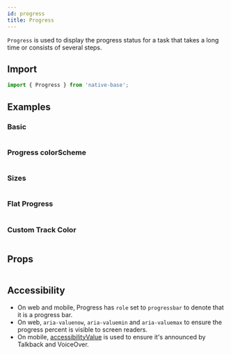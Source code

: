 ```yaml
---
id: progress
title: Progress
---
```


`Progress` is used to display the progress status for a task that takes a long time or consists of several steps.

## Import

```jsx
import { Progress } from 'native-base';
```

## Examples

### Basic

```ComponentSnackPlayer path=composites,progress,Basic.tsx

```

### Progress colorScheme

```ComponentSnackPlayer path=composites,progress,ColorScheme.tsx

```

### Sizes

```ComponentSnackPlayer path=composites,progress,Sizes.tsx

```

### Flat Progress

```ComponentSnackPlayer path=composites,progress,Flat.tsx

```

### Custom Track Color

```ComponentSnackPlayer path=composites,progress,CustomBgColor.tsx

```

## Props

```ComponentPropTable path=composites,Progress,index.tsx

```

## Accessibility

- On web and mobile, Progress has `role` set to `progressbar` to denote that it is a progress bar.
- On web, `aria-valuenow`, `aria-valuemin` and `aria-valuemax` to ensure the progress percent is visible to screen readers.
- On mobile, [accessibilityValue](https://reactnative.dev/docs/accessibility#accessibilityvalue) is used to ensure it's announced by Talkback and VoiceOver.
